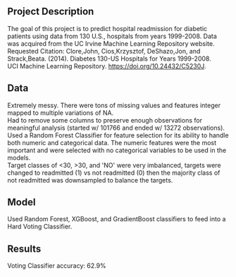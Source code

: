 ## Project Description <br>
The goal of this project is to predict hospital readmission for diabetic patients using data from 130 U.S., hospitals from years 1999-2008. <be>
Data was acquired from the UC Irvine Machine Learning Repository website. <br>
Requested Citation:
Clore,John, Cios,Krzysztof, DeShazo,Jon, and Strack,Beata. (2014). Diabetes 130-US Hospitals for Years 1999-2008. <br>
UCI Machine Learning Repository. https://doi.org/10.24432/C5230J.
<br>
## Data <br>
Extremely messy. There were tons of missing values and features integer mapped to multiple variations of NA. <br>
Had to remove some columns to preserve enough observations for meaningful analysis (started w/ 101766 and ended w/ 13272 observations). <br>
Used a Random Forest Classifier for feature selection for its ability to handle both numeric and categorical data. The numeric features were
the most important and were selected with no categorical variables to be used in the models. <br>
Target classes of <30, >30, and 'NO' were very imbalanced, targets were changed to readmitted (1) vs not readmitted (0) then the majority class
of not readmitted was downsampled to balance the targets. <br>
## Model <br>
Used Random Forest, XGBoost, and GradientBoost classifiers to feed into a Hard Voting Classifier. 
<br>
## Results <br>
Voting Classifier accuracy: 62.9% 
